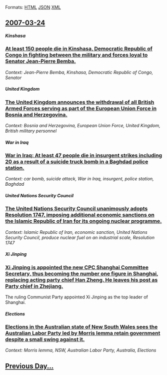 
Formats: [HTML](2007/03/24/index.html)  [JSON](2007/03/24/index.json)  [XML](2007/03/24/index.xml)  

## [2007-03-24](/news/2007/03/24/index.md)

##### Kinshasa
### [ At least 150 people die in Kinshasa, Democratic Republic of Congo in fighting between the military and forces loyal to Senator Jean-Pierre Bemba. ](/news/2007/03/24/at-least-150-people-die-in-kinshasa-democratic-republic-of-congo-in-fighting-between-the-military-and-forces-loyal-to-senator-jean-pierre.md)
_Context: Jean-Pierre Bemba, Kinshasa, Democratic Republic of Congo, Senator_

##### United Kingdom
### [ The United Kingdom announces the withdrawal of all British Armed Forces serving as part of the European Union Force in Bosnia and Herzegovina. ](/news/2007/03/24/the-united-kingdom-announces-the-withdrawal-of-all-british-armed-forces-serving-as-part-of-the-european-union-force-in-bosnia-and-herzegovi.md)
_Context: Bosnia and Herzegovina, European Union Force, United Kingdom, British military personnel_

##### War in Iraq
### [ War in Iraq: At least 47 people die in insurgent strikes including 20 as a result of a suicide truck bomb in a Baghdad police station. ](/news/2007/03/24/war-in-iraq-at-least-47-people-die-in-insurgent-strikes-including-20-as-a-result-of-a-suicide-truck-bomb-in-a-baghdad-police-station.md)
_Context: car bomb, suicide attack, War in Iraq, insurgent, police station, Baghdad_

##### United Nations Security Council
### [ The United Nations Security Council unanimously adopts Resolution 1747, imposing additional economic sanctions on the Islamic Republic of Iran for its ongoing nuclear programme. ](/news/2007/03/24/the-united-nations-security-council-unanimously-adopts-resolution-1747-imposing-additional-economic-sanctions-on-the-islamic-republic-of-i.md)
_Context: Islamic Republic of Iran, economic sanction, United Nations Security Council, produce nuclear fuel on an industrial scale, Resolution 1747_

##### Xi Jinping
### [ Xi Jinping is appointed the new CPC Shanghai Committee Secretary, thus becoming the number one figure in Shanghai, replacing acting party chief Han Zheng. He leaves his post as Party chief in Zhejiang. ](/news/2007/03/24/xi-jinping-is-appointed-the-new-cpc-shanghai-committee-secretary-thus-becoming-the-number-one-figure-in-shanghai-replacing-acting-party-c.md)
The ruling Communist Party appointed Xi Jinping as the top leader of Shanghai.

##### Elections
### [ Elections in the Australian state of New South Wales sees the Australian Labor Party led by Morris Iemma retain government despite a small swing against it. ](/news/2007/03/24/elections-in-the-australian-state-of-new-south-wales-sees-the-australian-labor-party-led-by-morris-iemma-retain-government-despite-a-small.md)
_Context: Morris Iemma, NSW, Australian Labor Party, Australia, Elections_

## [Previous Day...](/news/2007/03/23/index.md)


